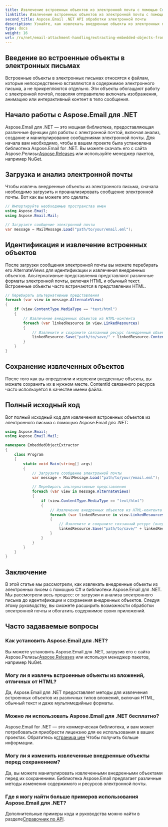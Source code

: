 ```yaml
---
title: Извлечение встроенных объектов из электронной почты с помощью C#
linktitle: Извлечение встроенных объектов из электронной почты с помощью C#
second_title: Aspose.Email .NET API обработки электронной почты
description: Узнайте, как извлекать внедренные объекты из электронных писем с помощью C# и Aspose.Email для .NET. Пошаговое руководство с примерами кода.
type: docs
weight: 16
url: /ru/net/email-attachment-handling/extracting-embedded-objects-from-email-with-csharp/
---
```


## Введение во встроенные объекты в электронных письмах

Встроенные объекты в электронных письмах относятся к файлам, которые непосредственно вставляются в содержимое электронного письма, а не прикрепляются отдельно. Эти объекты обогащают работу с электронной почтой, позволяя отправителю включать изображения, анимацию или интерактивный контент в тело сообщения.

## Начало работы с Aspose.Email для .NET

 Aspose.Email для .NET — это мощная библиотека, предоставляющая различные функции для работы с электронной почтой, включая анализ, создание и манипулирование сообщениями электронной почты. Для начала вам необходимо, чтобы в вашем проекте была установлена библиотека Aspose.Email for .NET. Вы можете скачать его с сайта Aspose.Релизы:[Aspose.Releases](https://releases.aspose.com/email/net/) или используйте менеджер пакетов, например NuGet.

## Загрузка и анализ электронной почты

Чтобы извлечь внедренные объекты из электронного письма, сначала необходимо загрузить и проанализировать сообщение электронной почты. Вот как вы можете это сделать:

```csharp
// Импортируйте необходимые пространства имен
using Aspose.Email;
using Aspose.Email.Mail;

// Загрузите сообщение электронной почты
var message = MailMessage.Load("path/to/your/email.eml");
```

## Идентификация и извлечение встроенных объектов

После загрузки сообщения электронной почты вы можете перебирать его AlternateViews для идентификации и извлечения внедренных объектов. Альтернативные представления представляют различные форматы электронной почты, включая HTML и обычный текст. Встроенные объекты часто встречаются в представлении HTML.

```csharp
// Перебирать альтернативные представления
foreach (var view in message.AlternateViews)
{
    if (view.ContentType.MediaType == "text/html")
    {
        // Извлечение внедренных объектов из HTML-контента
        foreach (var linkedResource in view.LinkedResources)
        {
            // Извлеките и сохраните связанный ресурс (внедренный объект)
            linkedResource.Save("path/to/save/" + linkedResource.ContentId);
        }
    }
}
```

## Сохранение извлеченных объектов

После того как вы определили и извлекли внедренные объекты, вы можете сохранить их в нужном месте. ContentId связанного ресурса часто используется в качестве имени файла.

## Полный исходный код

Вот полный исходный код для извлечения встроенных объектов из электронного письма с помощью Aspose.Email для .NET:

```csharp
using Aspose.Email;
using Aspose.Email.Mail;

namespace EmbeddedObjectExtractor
{
    class Program
    {
        static void Main(string[] args)
        {
            // Загрузите сообщение электронной почты
            var message = MailMessage.Load("path/to/your/email.eml");

            // Перебирать альтернативные представления
            foreach (var view in message.AlternateViews)
            {
                if (view.ContentType.MediaType == "text/html")
                {
                    // Извлечение внедренных объектов из HTML-контента
                    foreach (var linkedResource in view.LinkedResources)
                    {
                        // Извлеките и сохраните связанный ресурс (внедренный объект)
                        linkedResource.Save("path/to/save/" + linkedResource.ContentId);
                    }
                }
            }
        }
    }
}
```

## Заключение

В этой статье мы рассмотрели, как извлекать внедренные объекты из электронных писем с помощью C# и библиотеки Aspose.Email для .NET. Мы рассмотрели весь процесс: от загрузки и анализа электронного письма до идентификации и сохранения внедренных объектов. Следуя этому руководству, вы сможете расширить возможности обработки электронной почты и обогатить содержимое своих приложений.

## Часто задаваемые вопросы

### Как установить Aspose.Email для .NET?

 Вы можете установить Aspose.Email для .NET, загрузив его с сайта Aspose.Релизы:[Aspose.Releases](https://releases.aspose.com/email/net/) или используя менеджер пакетов, например NuGet. 

### Могу ли я извлечь встроенные объекты из вложений, отличных от HTML?

Да, Aspose.Email для .NET предоставляет методы для извлечения встроенных объектов из различных типов вложений, включая HTML, обычный текст и даже мультимедийные форматы.

### Можно ли использовать Aspose.Email для .NET бесплатно?

 Aspose.Email for .NET — это коммерческая библиотека, и вам может потребоваться приобрести лицензию для ее использования в ваших проектах. Обратитесь к[страница цен](https://purchase.aspose.com/pricing/email/net) Чтобы получить больше информации.

### Могу ли я изменить извлеченные внедренные объекты перед сохранением?

Да, вы можете манипулировать извлеченными внедренными объектами перед их сохранением. Библиотека Aspose.Email предлагает различные методы изменения содержимого и ресурсов электронной почты.

### Где я могу найти больше примеров использования Aspose.Email для .NET?

 Дополнительные примеры кода и руководства можно найти в разделе[Справочник по API](https://reference.aspose.com/email/net/). 